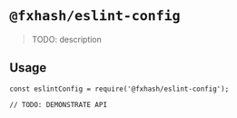 # `@fxhash/eslint-config`

> TODO: description

## Usage

```
const eslintConfig = require('@fxhash/eslint-config');

// TODO: DEMONSTRATE API
```
